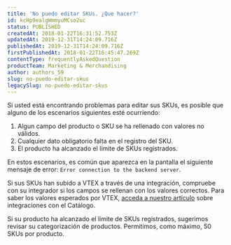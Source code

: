 ```yaml
---
title: 'No puedo editar SKUs. ¿Que hacer?'
id: kcHp9ealgWmmyuMCso2uc
status: PUBLISHED
createdAt: 2018-01-22T16:31:52.753Z
updatedAt: 2019-12-31T14:24:09.716Z
publishedAt: 2019-12-31T14:24:09.716Z
firstPublishedAt: 2018-01-22T16:45:47.269Z
contentType: frequentlyAskedQuestion
productTeam: Marketing & Merchandising
author: authors_59
slug: no-puedo-editar-skus
legacySlug: no-puedo-editar-skus
---
```


Si usted está encontrando problemas para editar sus SKUs, es posible que alguno de los escenarios siguientes esté ocurriendo:

1. Algun campo del producto o SKU se ha rellenado con valores no válidos.
2. Cualquier dato obligatorio falta en el registro del SKU.
3. El producto ha alcanzado el límite de SKUs registrados.

En estos escenarios, es común que aparezca en la pantalla el siguiente mensaje de error: `Error connection to the backend server`.

Si sus SKUs han subido a VTEX a través de una integración, compruebe con su integrador si los campos se rellenan con los valores correctos. Para saber los valores esperados por VTEX, [acceda a nuestro artículo](/es/tutorial/guia-de-integracion-de-erps-catalogo-completo) sobre integraciones con el Catálogo.

Si su producto ha alcanzado el límite de SKUs registrados, sugerimos revisar su categorización de productos. Permitimos, como máximo, 50 SKUs por producto.
